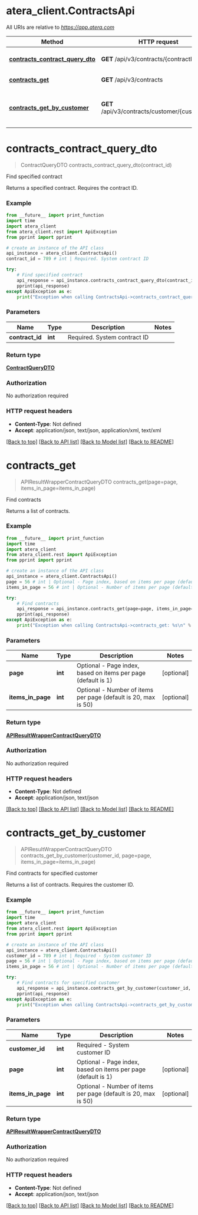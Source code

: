 # atera_client.ContractsApi

All URIs are relative to *https://app.atera.com*

Method | HTTP request | Description
------------- | ------------- | -------------
[**contracts_contract_query_dto**](ContractsApi.md#contracts_contract_query_dto) | **GET** /api/v3/contracts/{contractId} | Find specified contract
[**contracts_get**](ContractsApi.md#contracts_get) | **GET** /api/v3/contracts | Find contracts
[**contracts_get_by_customer**](ContractsApi.md#contracts_get_by_customer) | **GET** /api/v3/contracts/customer/{customerId} | Find contracts for specified customer


# **contracts_contract_query_dto**
> ContractQueryDTO contracts_contract_query_dto(contract_id)

Find specified contract

Returns a specified contract. Requires the contract ID.

### Example
```python
from __future__ import print_function
import time
import atera_client
from atera_client.rest import ApiException
from pprint import pprint

# create an instance of the API class
api_instance = atera_client.ContractsApi()
contract_id = 789 # int | Required. System contract ID

try:
    # Find specified contract
    api_response = api_instance.contracts_contract_query_dto(contract_id)
    pprint(api_response)
except ApiException as e:
    print("Exception when calling ContractsApi->contracts_contract_query_dto: %s\n" % e)
```

### Parameters

Name | Type | Description  | Notes
------------- | ------------- | ------------- | -------------
 **contract_id** | **int**| Required. System contract ID | 

### Return type

[**ContractQueryDTO**](ContractQueryDTO.md)

### Authorization

No authorization required

### HTTP request headers

 - **Content-Type**: Not defined
 - **Accept**: application/json, text/json, application/xml, text/xml

[[Back to top]](#) [[Back to API list]](../README.md#documentation-for-api-endpoints) [[Back to Model list]](../README.md#documentation-for-models) [[Back to README]](../README.md)

# **contracts_get**
> APIResultWrapperContractQueryDTO contracts_get(page=page, items_in_page=items_in_page)

Find contracts

Returns a list of contracts.

### Example
```python
from __future__ import print_function
import time
import atera_client
from atera_client.rest import ApiException
from pprint import pprint

# create an instance of the API class
api_instance = atera_client.ContractsApi()
page = 56 # int | Optional - Page index, based on items per page (default is 1) (optional)
items_in_page = 56 # int | Optional - Number of items per page (default is 20, max is 50) (optional)

try:
    # Find contracts
    api_response = api_instance.contracts_get(page=page, items_in_page=items_in_page)
    pprint(api_response)
except ApiException as e:
    print("Exception when calling ContractsApi->contracts_get: %s\n" % e)
```

### Parameters

Name | Type | Description  | Notes
------------- | ------------- | ------------- | -------------
 **page** | **int**| Optional - Page index, based on items per page (default is 1) | [optional] 
 **items_in_page** | **int**| Optional - Number of items per page (default is 20, max is 50) | [optional] 

### Return type

[**APIResultWrapperContractQueryDTO**](APIResultWrapperContractQueryDTO.md)

### Authorization

No authorization required

### HTTP request headers

 - **Content-Type**: Not defined
 - **Accept**: application/json, text/json

[[Back to top]](#) [[Back to API list]](../README.md#documentation-for-api-endpoints) [[Back to Model list]](../README.md#documentation-for-models) [[Back to README]](../README.md)

# **contracts_get_by_customer**
> APIResultWrapperContractQueryDTO contracts_get_by_customer(customer_id, page=page, items_in_page=items_in_page)

Find contracts for specified customer

Returns a list of contracts. Requires the customer ID.

### Example
```python
from __future__ import print_function
import time
import atera_client
from atera_client.rest import ApiException
from pprint import pprint

# create an instance of the API class
api_instance = atera_client.ContractsApi()
customer_id = 789 # int | Required - System customer ID
page = 56 # int | Optional - Page index, based on items per page (default is 1) (optional)
items_in_page = 56 # int | Optional - Number of items per page (default is 20, max is 50) (optional)

try:
    # Find contracts for specified customer
    api_response = api_instance.contracts_get_by_customer(customer_id, page=page, items_in_page=items_in_page)
    pprint(api_response)
except ApiException as e:
    print("Exception when calling ContractsApi->contracts_get_by_customer: %s\n" % e)
```

### Parameters

Name | Type | Description  | Notes
------------- | ------------- | ------------- | -------------
 **customer_id** | **int**| Required - System customer ID | 
 **page** | **int**| Optional - Page index, based on items per page (default is 1) | [optional] 
 **items_in_page** | **int**| Optional - Number of items per page (default is 20, max is 50) | [optional] 

### Return type

[**APIResultWrapperContractQueryDTO**](APIResultWrapperContractQueryDTO.md)

### Authorization

No authorization required

### HTTP request headers

 - **Content-Type**: Not defined
 - **Accept**: application/json, text/json

[[Back to top]](#) [[Back to API list]](../README.md#documentation-for-api-endpoints) [[Back to Model list]](../README.md#documentation-for-models) [[Back to README]](../README.md)

